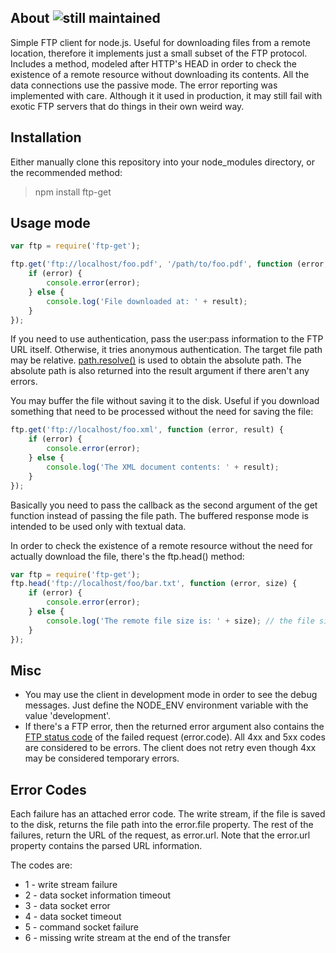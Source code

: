 ## About ![still maintained](http://stillmaintained.com/SaltwaterC/ftp-get.png)

Simple FTP client for node.js. Useful for downloading files from a remote location, therefore it implements just a small subset of the FTP protocol. Includes a method, modeled after HTTP's HEAD in order to check the existence of a remote resource without downloading its contents. All the data connections use the passive mode. The error reporting was implemented with care. Although it it used in production, it may still fail with exotic FTP servers that do things in their own weird way.

## Installation

Either manually clone this repository into your node_modules directory, or the recommended method:

> npm install ftp-get

## Usage mode

```javascript
var ftp = require('ftp-get');

ftp.get('ftp://localhost/foo.pdf', '/path/to/foo.pdf', function (error, result) {
	if (error) {
		console.error(error);
	} else {
		console.log('File downloaded at: ' + result);
	}
});
```

If you need to use authentication, pass the user:pass information to the FTP URL itself. Otherwise, it tries anonymous authentication. The target file path may be relative. [path.resolve()](http://nodejs.org/docs/latest/api/path.html#path.resolve) is used to obtain the absolute path. The absolute path is also returned into the result argument if there aren't any errors.

You may buffer the file without saving it to the disk. Useful if you download something that need to be processed without the need for saving the file:

```javascript
ftp.get('ftp://localhost/foo.xml', function (error, result) {
	if (error) {
		console.error(error);
	} else {
		console.log('The XML document contents: ' + result);
	}
});
```

Basically you need to pass the callback as the second argument of the get function instead of passing the file path. The buffered response mode is intended to be used only with textual data.

In order to check the existence of a remote resource without the need for actually download the file, there's the ftp.head() method:

```javascript
var ftp = require('ftp-get');
ftp.head('ftp://localhost/foo/bar.txt', function (error, size) {
	if (error) {
		console.error(error);
	} else {
		console.log('The remote file size is: ' + size); // the file size if everything is OK
	}
});
```

## Misc

 * You may use the client in development mode in order to see the debug messages. Just define the NODE_ENV environment variable with the value 'development'.
 * If there's a FTP error, then the returned error argument also contains the [FTP status code](http://www.theegglestongroup.com/writing/ftp_error_codes.php) of the failed request (error.code). All 4xx and 5xx codes are considered to be errors. The client does not retry even though 4xx may be considered temporary errors.
 
## Error Codes

Each failure has an attached error code. The write stream, if the file is saved to the disk, returns the file path into the error.file property. The rest of the failures, return the URL of the request, as error.url. Note that the error.url property contains the parsed URL information.

The codes are:

 * 1 - write stream failure
 * 2 - data socket information timeout
 * 3 - data socket error
 * 4 - data socket timeout
 * 5 - command socket failure
 * 6 - missing write stream at the end of the transfer
